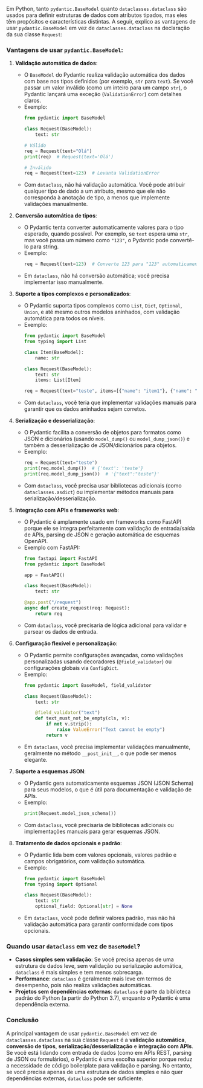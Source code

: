 Em Python, tanto `pydantic.BaseModel` quanto `dataclasses.dataclass` são usados para definir estruturas de dados com atributos tipados, mas eles têm propósitos e características distintas. A seguir, explico as vantagens de usar `pydantic.BaseModel` em vez de `dataclasses.dataclass` na declaração da sua classe `Request`:

### Vantagens de usar `pydantic.BaseModel`:

1. **Validação automática de dados**:
   - O `BaseModel` do Pydantic realiza validação automática dos dados com base nos tipos definidos (por exemplo, `str` para `text`). Se você passar um valor inválido (como um inteiro para um campo `str`), o Pydantic lançará uma exceção (`ValidationError`) com detalhes claros.
   - Exemplo:
     ```python
     from pydantic import BaseModel

     class Request(BaseModel):
         text: str

     # Válido
     req = Request(text="Olá")
     print(req)  # Request(text='Olá')

     # Inválido
     req = Request(text=123)  # Levanta ValidationError
     ```
   - Com `dataclass`, não há validação automática. Você pode atribuir qualquer tipo de dado a um atributo, mesmo que ele não corresponda à anotação de tipo, a menos que implemente validações manualmente.

2. **Conversão automática de tipos**:
   - O Pydantic tenta converter automaticamente valores para o tipo esperado, quando possível. Por exemplo, se `text` espera uma `str`, mas você passa um número como `"123"`, o Pydantic pode convertê-lo para string.
   - Exemplo:
     ```python
     req = Request(text=123)  # Converte 123 para "123" automaticamente
     ```
   - Em `dataclass`, não há conversão automática; você precisa implementar isso manualmente.

3. **Suporte a tipos complexos e personalizados**:
   - O Pydantic suporta tipos complexos como `List`, `Dict`, `Optional`, `Union`, e até mesmo outros modelos aninhados, com validação automática para todos os níveis.
   - Exemplo:
     ```python
     from pydantic import BaseModel
     from typing import List

     class Item(BaseModel):
         name: str

     class Request(BaseModel):
         text: str
         items: List[Item]

     req = Request(text="teste", items=[{"name": "item1"}, {"name": "item2"}])
     ```
   - Com `dataclass`, você teria que implementar validações manuais para garantir que os dados aninhados sejam corretos.

4. **Serialização e desserialização**:
   - O Pydantic facilita a conversão de objetos para formatos como JSON e dicionários (usando `model_dump()` ou `model_dump_json()`) e também a desserialização de JSON/dicionários para objetos.
   - Exemplo:
     ```python
     req = Request(text="teste")
     print(req.model_dump())  # {'text': 'teste'}
     print(req.model_dump_json())  # '{"text":"teste"}'
     ```
   - Com `dataclass`, você precisa usar bibliotecas adicionais (como `dataclasses.asdict`) ou implementar métodos manuais para serialização/desserialização.

5. **Integração com APIs e frameworks web**:
   - O Pydantic é amplamente usado em frameworks como FastAPI porque ele se integra perfeitamente com validação de entrada/saída de APIs, parsing de JSON e geração automática de esquemas OpenAPI.
   - Exemplo com FastAPI:
     ```python
     from fastapi import FastAPI
     from pydantic import BaseModel

     app = FastAPI()

     class Request(BaseModel):
         text: str

     @app.post("/request")
     async def create_request(req: Request):
         return req
     ```
   - Com `dataclass`, você precisaria de lógica adicional para validar e parsear os dados de entrada.

6. **Configuração flexível e personalização**:
   - O Pydantic permite configurações avançadas, como validações personalizadas usando decoradores (`@field_validator`) ou configurações globais via `ConfigDict`.
   - Exemplo:
     ```python
     from pydantic import BaseModel, field_validator

     class Request(BaseModel):
         text: str

         @field_validator("text")
         def text_must_not_be_empty(cls, v):
             if not v.strip():
                 raise ValueError("Text cannot be empty")
             return v
     ```
   - Em `dataclass`, você precisa implementar validações manualmente, geralmente no método `__post_init__`, o que pode ser menos elegante.

7. **Suporte a esquemas JSON**:
   - O Pydantic gera automaticamente esquemas JSON (JSON Schema) para seus modelos, o que é útil para documentação e validação de APIs.
   - Exemplo:
     ```python
     print(Request.model_json_schema())
     ```
   - Com `dataclass`, você precisaria de bibliotecas adicionais ou implementações manuais para gerar esquemas JSON.

8. **Tratamento de dados opcionais e padrão**:
   - O Pydantic lida bem com valores opcionais, valores padrão e campos obrigatórios, com validação automática.
   - Exemplo:
     ```python
     from pydantic import BaseModel
     from typing import Optional

     class Request(BaseModel):
         text: str
         optional_field: Optional[str] = None
     ```
   - Em `dataclass`, você pode definir valores padrão, mas não há validação automática para garantir conformidade com tipos opcionais.

### Quando usar `dataclass` em vez de `BaseModel`?
- **Casos simples sem validação**: Se você precisa apenas de uma estrutura de dados leve, sem validação ou serialização automática, `dataclass` é mais simples e tem menos sobrecarga.
- **Performance**: `dataclass` é geralmente mais leve em termos de desempenho, pois não realiza validações automáticas.
- **Projetos sem dependências externas**: `dataclass` é parte da biblioteca padrão do Python (a partir do Python 3.7), enquanto o Pydantic é uma dependência externa.

### Conclusão
A principal vantagem de usar `pydantic.BaseModel` em vez de `dataclasses.dataclass` na sua classe `Request` é a **validação automática**, **conversão de tipos**, **serialização/desserialização** e **integração com APIs**. Se você está lidando com entrada de dados (como em APIs REST, parsing de JSON ou formulários), o Pydantic é uma escolha superior porque reduz a necessidade de código boilerplate para validação e parsing. No entanto, se você precisa apenas de uma estrutura de dados simples e não quer dependências externas, `dataclass` pode ser suficiente.
